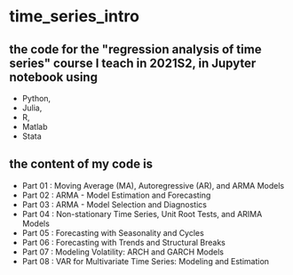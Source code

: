 # time_series_intro

## the code for the "regression analysis of time series" course I teach in 2021S2, in Jupyter notebook using 

* Python,
* Julia, 
* R, 
* Matlab 
* Stata 

## the content of my code is

* Part 01 : Moving Average (MA), Autoregressive (AR), and ARMA Models
* Part 02 : ARMA - Model Estimation and Forecasting
* Part 03 : ARMA - Model Selection and Diagnostics
* Part 04 : Non-stationary Time Series, Unit Root Tests, and ARIMA Models
* Part 05 : Forecasting with Seasonality and Cycles
* Part 06 : Forecasting with Trends and Structural Breaks
* Part 07 : Modeling Volatility: ARCH and GARCH Models
* Part 08 : VAR for Multivariate Time Series: Modeling and Estimation
